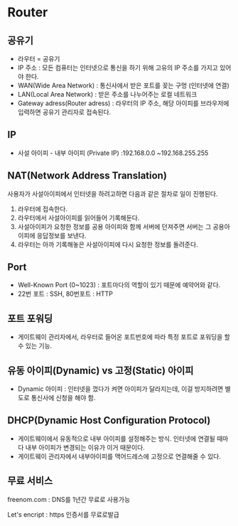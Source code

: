 # Router



## 공유기

- 라우터  = 공유기
- IP 주소 :  모든 컴퓨터는 인터넷으로 통신을 하기 위해 고유의 IP 주소를 가지고 있어야 한다. 
- WAN(Wide Area Network) : 통신사에서 받은 포트를 꽂는 구멍 (인터넷에 연결)
- LAN(Local Area Network) : 받은 주소를 나누어주는 로컬 네트워크
- Gateway adress(Router adress) : 라우터의 IP 주소, 해당 아이피를 브라우저에 입력하면 공유기 관리자로 접속된다. 

## IP

- 사설 아이피 - 내부 아이피 (Private IP) :192.168.0.0 ~192.168.255.255



## NAT(Network Address Translation)

사용자가 사설아이피에서 인터넷을 하려고하면 다음과 같은 절차로 일이 진행된다. 

1. 라우터에 접속한다. 
2. 라우터에서 사설아이피를 읽어들어 기록해둔다. 
3. 사설아이피가 요청한 정보를 공용 아이피와 함께 서버에 던져주면 서버는 그 공용아이피에 응답정보를 보낸다. 
4. 라우터는 아까 기록해놓은 사설아이피에 다시 요청한 정보를 돌려준다. 



##  Port

- Well-Known Port (0~1023) : 포트마다의 역할이 있기 때문에 예약어와 같다. 
- 22번 포트 : SSH, 80번포트 : HTTP



## 포트 포워딩

- 게이트웨이 관리자에서, 라우터로 들어온 포트번호에 따라 특정 포트로 포워딩을 할 수 있는 기능. 



## 유동 아이피(Dynamic) vs 고정(Static) 아이피

- Dynamic 아이피 : 인터넷을 껐다가 켜면 아이피가 달라지는데, 이걸 방지하려면  별도로 통신사에 신청을 해야 함. 



## DHCP(Dynamic Host Configuration Protocol)

- 게이트웨이에서 유동적으로 내부 아이피를 설정해주는 방식. 인터넷에 연결될 때마다 내부 아이피가 변경되는 이유가 이거 때문이다. 
- 게이트웨이 관리자에서 내부아이피를 맥어드레스에 고정으로 연결해줄 수 있다. 



## 무료 서비스

freenom.com : DNS를 1년간 무료로 사용가능 

Let's encript :  https 인증서를 무료로발급